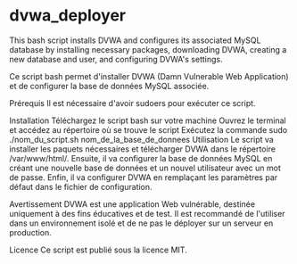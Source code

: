 # dvwa_deployer
This bash script installs DVWA and configures its associated MySQL database by installing necessary packages, downloading DVWA, creating a new database and user, and configuring DVWA's settings.

Ce script bash permet d'installer DVWA (Damn Vulnerable Web Application) et de configurer la base de données MySQL associée.

Prérequis
Il est nécessaire d'avoir sudoers pour exécuter ce script.

Installation
Téléchargez le script bash sur votre machine
Ouvrez le terminal et accédez au répertoire où se trouve le script
Exécutez la commande sudo ./nom_du_script.sh nom_de_la_base_de_donnees
Utilisation
Le script va installer les paquets nécessaires et télécharger DVWA dans le répertoire /var/www/html/. Ensuite, il va configurer la base de données MySQL en créant une nouvelle base de données et un nouvel utilisateur avec un mot de passe. Enfin, il va configurer DVWA en remplaçant les paramètres par défaut dans le fichier de configuration.

Avertissement
DVWA est une application Web vulnérable, destinée uniquement à des fins éducatives et de test. Il est recommandé de l'utiliser dans un environnement isolé et de ne pas le déployer sur un serveur en production.

Licence
Ce script est publié sous la licence MIT.

